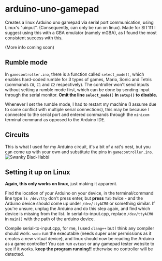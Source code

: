 # arduino-uno-gamepad
Creates a linux Arduino uno gamepad via serial port communication, using Linux's "uinput". (Consequently, can only be run on linux). Made for SIT111
I suggest using this with a GBA emulator (namely mGBA), as I found the most consistent success with this.

(More info coming soon)

## Rumble mode
In `gamecontroller.ino`, there is a function called `select_mode()`, which enables hard-coded rumble for 3 types of games, Mario, Sonic and Tetris (commands `C0`, `C1` and `C2` respectively). The controller won't send inputs without setting a rumble mode first, which can be done by sending input through the serial monitor. **Omit the line `select_mode()` in `setup()` to disable.** 

Whenever I set the rumble mode, I had to restart my machine (I assume due to some conflict with multiple serial connections), this may be because I connected to the serial port and entered commands through the `minicom` terminal command as opposed to the Arduino IDE.

## Circuits
This is what I used for my Arduino circuit, it's a bit of a rat's nest, but you can come up with your own and substitute the pins in `gamecontroller.ino`.
![Swanky Blad-Habbi](https://github.com/BeardedSwitchDragon/arduino-uno-gamepad/assets/26681093/973622e4-573b-466c-9299-2f50568f102c)

## Setting it up on Linux
**Again, this only works on linux**, just making it apparent. 

Find the location of your Arduino on your device, in the terminal/command line type `ls /dev/tty` don't press enter, but **press** `Tab` twice - and the Arduino device should come up under `/dev/ttyACM0` or something similar. If you're unsure, unplug the Arduino and do this step again, and find which device is missing from the list. In serial-to-input.cpp, replace `/dev/ttyACM0` in `main()` with the path of the arduino device.

Compile serial-to-input.cpp, for me, I used `clang++` but I think any compiler should work. `sudo` run the executable (needs super user permissions as it creates a new virtual device), and linux should now be reading the Arduino as a game controller! You can run `evtest` or any gamepad tester website to see if it works. **keep the program running!!** otherwise no controller will be detected.

